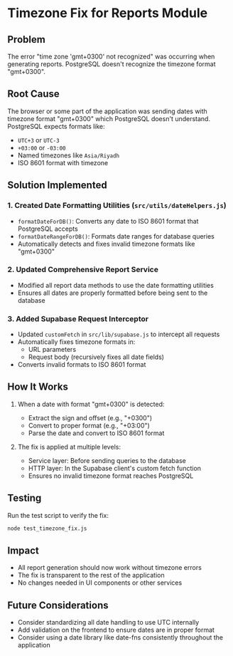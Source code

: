 # Timezone Fix for Reports Module

## Problem
The error "time zone 'gmt+0300' not recognized" was occurring when generating reports. PostgreSQL doesn't recognize the timezone format "gmt+0300".

## Root Cause
The browser or some part of the application was sending dates with timezone format "gmt+0300" which PostgreSQL doesn't understand. PostgreSQL expects formats like:
- `UTC+3` or `UTC-3`
- `+03:00` or `-03:00`
- Named timezones like `Asia/Riyadh`
- ISO 8601 format with timezone

## Solution Implemented

### 1. Created Date Formatting Utilities (`src/utils/dateHelpers.js`)
- `formatDateForDB()`: Converts any date to ISO 8601 format that PostgreSQL accepts
- `formatDateRangeForDB()`: Formats date ranges for database queries
- Automatically detects and fixes invalid timezone formats like "gmt+0300"

### 2. Updated Comprehensive Report Service
- Modified all report data methods to use the date formatting utilities
- Ensures all dates are properly formatted before being sent to the database

### 3. Added Supabase Request Interceptor
- Updated `customFetch` in `src/lib/supabase.js` to intercept all requests
- Automatically fixes timezone formats in:
  - URL parameters
  - Request body (recursively fixes all date fields)
- Converts invalid formats to ISO 8601 format

## How It Works

1. When a date with format "gmt+0300" is detected:
   - Extract the sign and offset (e.g., "+0300")
   - Convert to proper format (e.g., "+03:00")
   - Parse the date and convert to ISO 8601 format

2. The fix is applied at multiple levels:
   - Service layer: Before sending queries to the database
   - HTTP layer: In the Supabase client's custom fetch function
   - Ensures no invalid timezone format reaches PostgreSQL

## Testing
Run the test script to verify the fix:
```bash
node test_timezone_fix.js
```

## Impact
- All report generation should now work without timezone errors
- The fix is transparent to the rest of the application
- No changes needed in UI components or other services

## Future Considerations
- Consider standardizing all date handling to use UTC internally
- Add validation on the frontend to ensure dates are in proper format
- Consider using a date library like date-fns consistently throughout the application